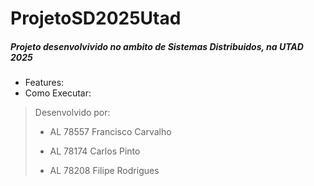 # ProjetoSD2025Utad

##### Projeto desenvolvivido no ambito de ___Sistemas Distribuidos___, na UTAD 2025

- Features:
- Como Executar:
<p></p>
<p></p>

>Desenvolvido por:
> - AL 78557 Francisco Carvalho
> 
> - AL 78174 Carlos Pinto
> 
> - AL 78208 Filipe Rodrigues
